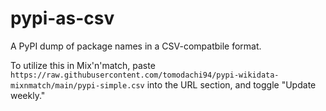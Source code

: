 # pypi-as-csv
A PyPI dump of package names in a CSV-compatbile format.

To utilize this in Mix'n'match, paste `https://raw.githubusercontent.com/tomodachi94/pypi-wikidata-mixnmatch/main/pypi-simple.csv` into the URL section, and toggle "Update weekly."
